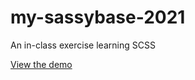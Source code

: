 # my-sassybase-2021
An in-class exercise learning SCSS

[View the demo](https://jihohannma.github.io/my-sassybase-2021/)